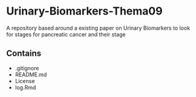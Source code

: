 # Urinary-Biomarkers-Thema09
A repository based around a existing paper on Urinary Biomarkers to look for stages for pancreatic cancer and their stage

## Contains
* .gitignore
* README.md
* License
* log.Rmd
